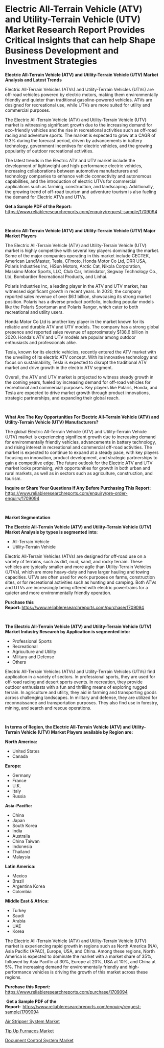 <p><h1>Electric All-Terrain Vehicle (ATV) and Utility-Terrain Vehicle (UTV) Market Research Report Provides Critical Insights that can help Shape Business Development and Investment Strategies</h1></p><p><strong>Electric All-Terrain Vehicle (ATV) and Utility-Terrain Vehicle (UTV) Market Analysis and Latest Trends</strong></p>
<p><p>Electric All-Terrain Vehicles (ATVs) and Utility-Terrain Vehicles (UTVs) are off-road vehicles powered by electric motors, making them environmentally friendly and quieter than traditional gasoline-powered vehicles. ATVs are designed for recreational use, while UTVs are more suited for utility and commercial purposes.</p><p>The Electric All-Terrain Vehicle (ATV) and Utility-Terrain Vehicle (UTV) market is witnessing significant growth due to the increasing demand for eco-friendly vehicles and the rise in recreational activities such as off-road racing and adventure sports. The market is expected to grow at a CAGR of 9.3% during the forecast period, driven by advancements in battery technology, government incentives for electric vehicles, and the growing popularity of outdoor recreational activities.</p><p>The latest trends in the Electric ATV and UTV market include the development of lightweight and high-performance electric vehicles, increasing collaborations between automotive manufacturers and technology companies to enhance vehicle connectivity and autonomous capabilities, and the introduction of electric UTVs for commercial applications such as farming, construction, and landscaping. Additionally, the growing trend of off-road tourism and adventure tourism is also fueling the demand for Electric ATVs and UTVs.</p></p>
<p><strong>Get a Sample PDF of the Report:&nbsp;</strong> <a href="https://www.reliableresearchreports.com/enquiry/request-sample/1709094">https://www.reliableresearchreports.com/enquiry/request-sample/1709094</a></p>
<p>&nbsp;</p>
<p><strong>Electric All-Terrain Vehicle (ATV) and Utility-Terrain Vehicle (UTV) Major Market Players</strong></p>
<p><p>The Electric All-Terrain Vehicle (ATV) and Utility-Terrain Vehicle (UTV) market is highly competitive with several key players dominating the market. Some of the major companies operating in this market include CECTEK, American LandMaster, Tesla, CFmoto, Honda Motor Co Ltd, DRR USA, Polaris Industries Inc, HiSun Motors, Arctic Cat, Nikola Corporation, Massimo Motor Sports, LLC, Club Car, Intimidator, Segway Technology Co., Ltd, Bombardier Recreational Products, and Linhai.</p><p>Polaris Industries Inc, a leading player in the ATV and UTV market, has witnessed significant growth in recent years. In 2020, the company reported sales revenue of over $6.1 billion, showcasing its strong market position. Polaris has a diverse product portfolio, including popular models like the Polaris Sportsman and Polaris Ranger, which cater to both recreational and utility users.</p><p>Honda Motor Co Ltd is another key player in the market known for its reliable and durable ATV and UTV models. The company has a strong global presence and reported sales revenue of approximately $138.6 billion in 2020. Honda's ATV and UTV models are popular among outdoor enthusiasts and professionals alike.</p><p>Tesla, known for its electric vehicles, recently entered the ATV market with the unveiling of its electric ATV concept. With its innovative technology and focus on sustainability, Tesla is expected to disrupt the traditional ATV market and drive growth in the electric ATV segment.</p><p>Overall, the ATV and UTV market is projected to witness steady growth in the coming years, fueled by increasing demand for off-road vehicles for recreational and commercial purposes. Key players like Polaris, Honda, and Tesla are expected to drive market growth through product innovations, strategic partnerships, and expanding their global reach.</p></p>
<p>&nbsp;</p>
<p><strong>What Are The Key Opportunities For Electric All-Terrain Vehicle (ATV) and Utility-Terrain Vehicle (UTV) Manufacturers?</strong></p>
<p><p>The global Electric All-Terrain Vehicle (ATV) and Utility-Terrain Vehicle (UTV) market is experiencing significant growth due to increasing demand for environmentally friendly vehicles, advancements in battery technology, and rising interest in recreational and commercial off-road activities. The market is expected to continue to expand at a steady pace, with key players focusing on innovation, product development, and strategic partnerships to gain a competitive edge. The future outlook for the Electric ATV and UTV market looks promising, with opportunities for growth in both urban and rural markets, as well as in sectors such as agriculture, construction, and tourism.</p></p>
<p><strong>Inquire or Share Your Questions If Any Before Purchasing This Report:</strong> <a href="https://www.reliableresearchreports.com/enquiry/pre-order-enquiry/1709094">https://www.reliableresearchreports.com/enquiry/pre-order-enquiry/1709094</a></p>
<p>&nbsp;</p>
<p><strong>Market Segmentation</strong></p>
<p><strong>The Electric All-Terrain Vehicle (ATV) and Utility-Terrain Vehicle (UTV) Market Analysis by types is segmented into:</strong></p>
<p><ul><li>All-Terrain Vehicle</li><li>Utility-Terrain Vehicle</li></ul></p>
<p><p>Electric All-Terrain Vehicles (ATVs) are designed for off-road use on a variety of terrains, such as dirt, mud, sand, and rocky terrain. These vehicles are typically smaller and more agile than Utility-Terrain Vehicles (UTVs), which are more heavy-duty and have larger hauling and towing capacities. UTVs are often used for work purposes on farms, construction sites, or for recreational activities such as hunting and camping. Both ATVs and UTVs are increasingly being offered with electric powertrains for a quieter and more environmentally friendly operation.</p></p>
<p><strong>Purchase this Report:&nbsp;</strong><a href="https://www.reliableresearchreports.com/purchase/1709094">https://www.reliableresearchreports.com/purchase/1709094</a></p>
<p>&nbsp;</p>
<p><strong>The Electric All-Terrain Vehicle (ATV) and Utility-Terrain Vehicle (UTV) Market Industry Research by Application is segmented into:</strong></p>
<p><ul><li>Professional Sports</li><li>Recreational</li><li>Agriculture and Utility</li><li>Military and Defense</li><li>Others</li></ul></p>
<p><p>Electric All-Terrain Vehicles (ATVs) and Utility-Terrain Vehicles (UTVs) find application in a variety of sectors. In professional sports, they are used for off-road racing and desert sports events. In recreation, they provide outdoor enthusiasts with a fun and thrilling means of exploring rugged terrain. In agriculture and utility, they aid in farming and transporting goods across challenging landscapes. In military and defense, they are utilized for reconnaissance and transportation purposes. They also find use in forestry, mining, and search and rescue operations.</p></p>
<p>&nbsp;</p>
<p><strong>In terms of Region, the Electric All-Terrain Vehicle (ATV) and Utility-Terrain Vehicle (UTV) Market Players available by Region are:</strong></p>
<p>
    <p> <strong> North America: </strong>
        <ul>
            <li>United States</li>
            <li>Canada</li>
        </ul>
        </p> 
    <p> <strong> Europe: </strong>
        <ul>
            <li>Germany</li>
            <li>France</li>
            <li>U.K.</li>
            <li>Italy</li>
            <li>Russia</li>
        </ul>
        </p> 
    <p> <strong> Asia-Pacific: </strong>
        <ul>
            <li>China</li>
            <li>Japan</li>
            <li>South Korea</li>
            <li>India</li>
            <li>Australia</li>
            <li>China Taiwan</li>
            <li>Indonesia</li>
            <li>Thailand</li>
            <li>Malaysia</li>
        </ul>
        </p> 
    <p> <strong> Latin America: </strong>
        <ul>
            <li>Mexico</li>
            <li>Brazil</li>
            <li>Argentina Korea</li>
            <li>Colombia</li>
        </ul>
        </p> 
    <p> <strong> Middle East & Africa: </strong>
        <ul>
            <li>Turkey</li>
            <li>Saudi</li>
            <li>Arabia</li>
            <li>UAE</li>
            <li>Korea</li>
        </ul>
    </p>
    </p>
<p><p>The Electric All-Terrain Vehicle (ATV) and Utility-Terrain Vehicle (UTV) market is experiencing rapid growth in regions such as North America (NA), Asia Pacific (APAC), Europe, USA, and China. Among these regions, North America is expected to dominate the market with a market share of 35%, followed by Asia Pacific at 30%, Europe at 20%, USA at 10%, and China at 5%. The increasing demand for environmentally friendly and high-performance vehicles is driving the growth of this market across these regions.</p></p>
<p><strong>Purchase this Report: </strong><a href="https://www.reliableresearchreports.com/purchase/1709094">https://www.reliableresearchreports.com/purchase/1709094</a></p>
<p>&nbsp;<strong>Get a Sample PDF of the Report:&nbsp;&nbsp;</strong><a href="https://www.reliableresearchreports.com/enquiry/request-sample/1709094">https://www.reliableresearchreports.com/enquiry/request-sample/1709094</a></p>
<p><strong></strong></p>
<p><p><a href="https://github.com/ruddyyedelwadw/Market-Research-Report-List-1/blob/main/air-stripper-system-market.md">Air Stripper System Market</a></p><p><a href="https://github.com/jaidynmorantestelletmjzya/Market-Research-Report-List-1/blob/main/tip-up-furnaces-market.md">Tip Up Furnaces Market</a></p><p><a href="https://github.com/juniordelafrance/Market-Research-Report-List-2/blob/main/document-control-system-market.md">Document Control System Market</a></p></p>